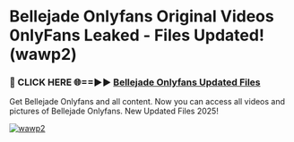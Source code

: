 # Bellejade Onlyfans Original Videos 0nlyFans Leaked - Files Updated! (wawp2)

<h3>🔴 CLICK HERE 🌐==►► <a href="https://tinyurl.com/ehrbuxhb" rel="nofollow">Bellejade Onlyfans Updated Files</a></h3>

Get Bellejade Onlyfans and all content. Now you can access all videos and pictures of Bellejade Onlyfans. New Updated Files 2025!

[![wawp2](https://i.imgur.com/lVYEuWS.gif)](https://tinyurl.com/ehrbuxhb)
